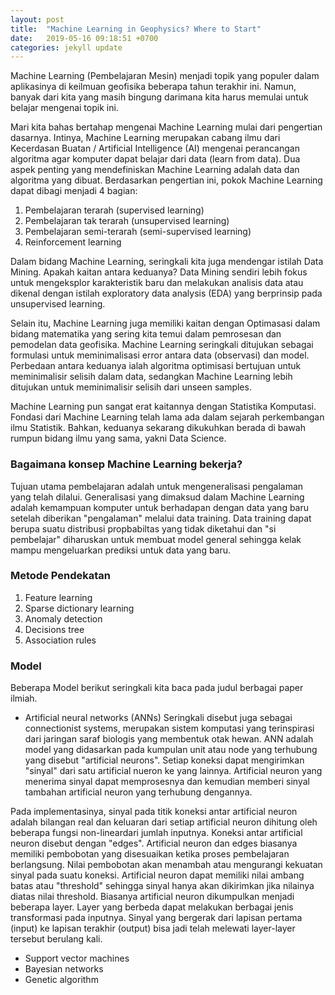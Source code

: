 ```yaml
---
layout: post
title:  "Machine Learning in Geophysics? Where to Start"
date:   2019-05-16 09:18:51 +0700
categories: jekyll update
---
```


Machine Learning (Pembelajaran Mesin) menjadi topik yang populer dalam aplikasinya di keilmuan geofisika beberapa tahun terakhir ini. Namun, banyak dari kita yang masih bingung darimana kita harus memulai untuk belajar mengenai topik ini.

Mari kita bahas bertahap mengenai Machine Learning mulai dari pengertian dasarnya. Intinya, Machine Learning merupakan cabang ilmu dari Kecerdasan Buatan / Artificial Intelligence (AI) mengenai perancangan algoritma agar komputer dapat belajar dari data (learn from data). Dua aspek penting yang mendefiniskan Machine Learning adalah data dan algoritma yang dibuat. Berdasarkan pengertian ini, pokok Machine Learning dapat dibagi menjadi 4 bagian:
1. Pembelajaran terarah (supervised learning)
2. Pembelajaran tak terarah (unsupervised learning)
3. Pembelajaran semi-terarah (semi-supervised learning)
4. Reinforcement learning

Dalam bidang Machine Learning, seringkali kita juga mendengar istilah Data Mining. Apakah kaitan antara keduanya? Data Mining sendiri lebih fokus untuk mengeksplor karakteristik baru dan melakukan analisis data atau dikenal dengan istilah exploratory data analysis (EDA) yang berprinsip pada unsupervised learning.

Selain itu, Machine Learning juga memiliki kaitan dengan Optimasasi dalam bidang matematika yang sering kita temui dalam pemrosesan dan pemodelan data geofisika. Machine Learning seringkali ditujukan sebagai formulasi untuk meminimalisasi error antara data (observasi) dan model. Perbedaan antara keduanya ialah algoritma optimisasi bertujuan untuk meminimalisir selisih dalam data, sedangkan Machine Learning lebih ditujukan untuk meminimalisir selisih dari unseen samples.

Machine Learning pun sangat erat kaitannya dengan Statistika Komputasi. Fondasi dari Machine Learning telah lama ada dalam sejarah perkembangan ilmu Statistik. Bahkan, keduanya sekarang dikukuhkan berada di bawah rumpun bidang ilmu yang sama, yakni Data Science. 

### Bagaimana konsep Machine Learning bekerja?

Tujuan utama pembelajaran adalah untuk mengeneralisasi pengalaman yang telah dilalui. Generalisasi yang dimaksud dalam Machine Learning adalah kemampuan komputer untuk berhadapan dengan data yang baru setelah diberikan "pengalaman" melalui data training. Data training dapat berupa suatu distribusi propbabiltas yang tidak diketahui dan "si pembelajar" diharuskan untuk membuat model general sehingga kelak mampu mengeluarkan prediksi untuk data yang baru. 

### Metode Pendekatan

1. Feature learning
2. Sparse dictionary learning
3. Anomaly detection
4. Decisions tree
5. Association rules

### Model
Beberapa Model berikut seringkali kita baca pada judul berbagai paper ilmiah.

- Artificial neural networks (ANNs)
Seringkali disebut juga sebagai connectionist systems, merupakan sistem komputasi yang terinspirasi dari jaringan saraf biologis yang membentuk otak hewan. ANN adalah model yang didasarkan pada kumpulan unit atau node yang terhubung yang disebut "artificial neurons". Setiap koneksi dapat mengirimkan "sinyal" dari satu artificial nueron ke yang lainnya. Artificial neuron yang menerima sinyal dapat memprosesnya dan kemudian memberi sinyal tambahan artificial neuron yang terhubung dengannya. 

Pada implementasinya, sinyal pada titik koneksi antar artificial neuron adalah bilangan real dan keluaran dari setiap artificial neuron dihitung oleh beberapa fungsi non-lineardari jumlah inputnya. Koneksi antar artificial neuron disebut dengan "edges". Artificial neuron dan edges biasanya memiliki pembobotan yang disesuaikan ketika proses pembelajaran berlangsung. Nilai pembobotan akan menambah atau mengurangi kekuatan sinyal pada suatu koneksi. Artificial neuron dapat memiliki nilai ambang batas atau "threshold" sehingga sinyal hanya akan dikirimkan jika nilainya diatas nilai threshold. Biasanya artificial neuron dikumpulkan menjadi beberapa layer. Layer yang berbeda dapat melakukan  berbagai jenis transformasi pada inputnya. Sinyal yang bergerak dari lapisan pertama (input) ke lapisan terakhir (output) bisa jadi telah melewati layer-layer tersebut berulang kali. 

- Support vector machines
- Bayesian networks
- Genetic algorithm




